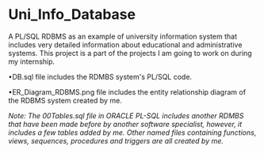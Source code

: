 # Uni_Info_Database
A PL/SQL RDBMS as an example of university information system that includes very detailed information about educational and administrative systems. 
This project is a part of the projects I am going to work on during my internship.

•DB.sql file includes the RDMBS system's PL/SQL code.

•ER_Diagram_RDBMS.png file includes the entity relationship diagram of the RDBMS system created by me.

*Note: The 00Tables.sql file in ORACLE PL-SQL includes another RDMBS that have been made before by another software specialist, however, it includes a few tables added by me.
Other named files containing functions, views, sequences, procedures and triggers are all created by me.*
